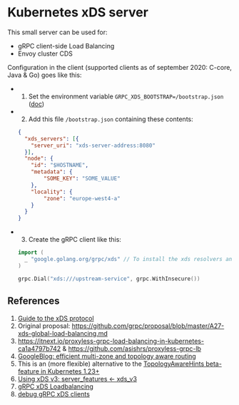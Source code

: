 # Kubernetes xDS server
This small server can be used for:
- gRPC client-side Load Balancing
- Envoy cluster CDS

Configuration in the client (supported clients as of september 2020: C-core, Java & Go) goes like this:

- 1. Set the environment variable `GRPC_XDS_BOOTSTRAP=/bootstrap.json` ([doc](https://github.com/grpc/grpc-go/tree/master/examples/features/xds))
- 2. Add this file `/bootstrap.json` containing these contents:
     
    ```json
    {
      "xds_servers": [{
        "server_uri": "xds-server-address:8080"
      }],
      "node": {
        "id": "$HOSTNAME",
        "metadata": {
            "SOME_KEY": "SOME_VALUE"
        },
        "locality": {
            "zone": "europe-west4-a"
        }
      }
    } 
    ```
- 3. Create the gRPC client like this:
    ```go
    import (
      _ "google.golang.org/grpc/xds" // To install the xds resolvers and balancers.
    )
  
    grpc.Dial("xds:///upstream-service", grpc.WithInsecure())
    ```

## References
1. [Guide to the xDS protocol](https://www.envoyproxy.io/docs/envoy/latest/api-docs/xds_protocol)
1. Original proposal: https://github.com/grpc/proposal/blob/master/A27-xds-global-load-balancing.md
1. https://itnext.io/proxyless-grpc-load-balancing-in-kubernetes-ca1a4797b742 & https://github.com/asishrs/proxyless-grpc-lb
1. [GoogleBlog: efficient multi-zone and topology aware routing](https://opensource.googleblog.com/2020/11/kubernetes-efficient-multi-zone.html)
1. This is an (more flexible) alternative to the [TopologyAwareHints beta-feature in Kubernetes 1.23+](https://kubernetes.io/docs/concepts/services-networking/topology-aware-hints/)
1. [Using xDS v3: server_features <- xds_v3](https://github.com/grpc/proposal/blob/master/A30-xds-v3.md)
1. [gRPC xDS Loadbalancing](https://github.com/salrashid123/grpc_xds)
1. [debug gRPC xDS clients](https://github.com/grpc-ecosystem/grpcdebug#debug-xds)

